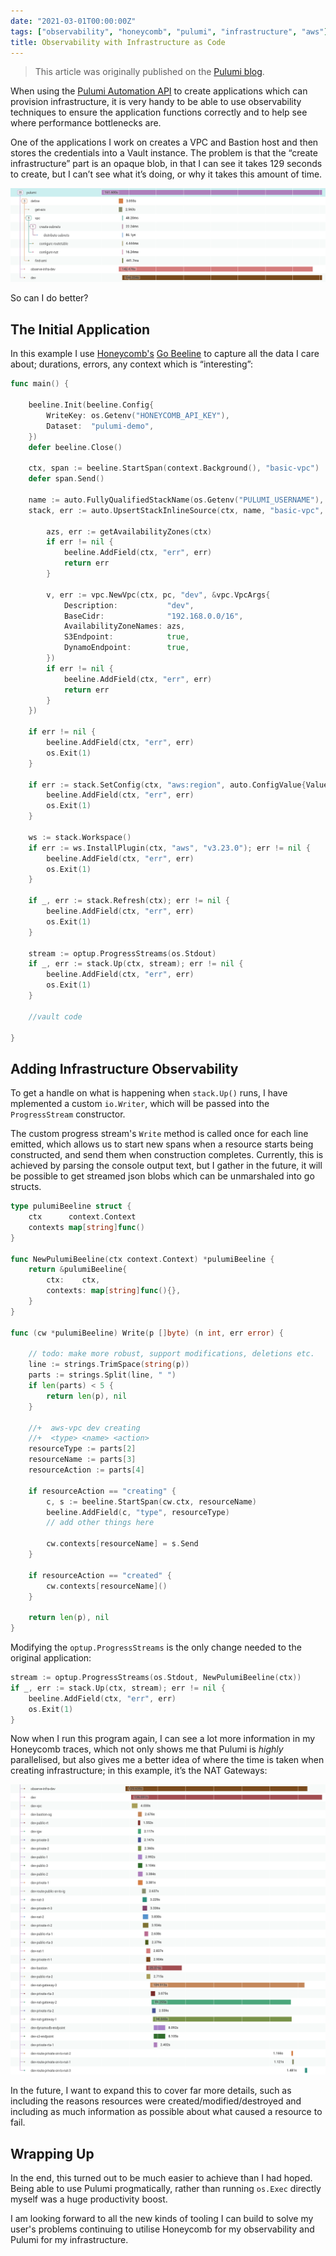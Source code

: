 ```yaml
---
date: "2021-03-01T00:00:00Z"
tags: ["observability", "honeycomb", "pulumi", "infrastructure", "aws"]
title: Observability with Infrastructure as Code
---
```


> This article was originally published on the [Pulumi blog](https://www.pulumi.com/blog/observability-with-infrastructure-as-code/).

When using the [Pulumi Automation API](https://www.pulumi.com/blog/tag/automation-api/) to create applications which can provision infrastructure, it is very handy to be able to use observability techniques to ensure the application functions correctly and to help see where performance bottlenecks are.

One of the applications I work on creates a VPC and Bastion host and then stores the credentials into a Vault instance.  The problem is that the “create infrastructure” part is an opaque blob, in that I can see it takes 129 seconds to create, but I can’t see what it’s doing, or why it takes this amount of time.

![honeycomb traces of one pulumi stack resource](images/pulumi-observability-before.png)

So can I do better?

## The Initial Application

In this example I use [Honeycomb's](https://honeycomb.io/) [Go Beeline](https://github.com/honeycombio/beeline-go/) to capture all the data I care about; durations, errors, any context which is “interesting”:


```go
func main() {

	beeline.Init(beeline.Config{
		WriteKey: os.Getenv("HONEYCOMB_API_KEY"),
		Dataset:  "pulumi-demo",
	})
	defer beeline.Close()

	ctx, span := beeline.StartSpan(context.Background(), "basic-vpc")
	defer span.Send()

	name := auto.FullyQualifiedStackName(os.Getenv("PULUMI_USERNAME"), "basic-vpc", "dev")
	stack, err := auto.UpsertStackInlineSource(ctx, name, "basic-vpc", func(pc *pulumi.Context) error {

		azs, err := getAvailabilityZones(ctx)
		if err != nil {
			beeline.AddField(ctx, "err", err)
			return err
		}

		v, err := vpc.NewVpc(ctx, pc, "dev", &vpc.VpcArgs{
			Description:           "dev",
			BaseCidr:              "192.168.0.0/16",
			AvailabilityZoneNames: azs,
			S3Endpoint:            true,
			DynamoEndpoint:        true,
		})
		if err != nil {
			beeline.AddField(ctx, "err", err)
			return err
		}
	})

	if err != nil {
		beeline.AddField(ctx, "err", err)
		os.Exit(1)
	}

	if err := stack.SetConfig(ctx, "aws:region", auto.ConfigValue{Value: os.Getenv("PULUMI_REGION")}); err != nil {
		beeline.AddField(ctx, "err", err)
		os.Exit(1)
	}

	ws := stack.Workspace()
	if err := ws.InstallPlugin(ctx, "aws", "v3.23.0"); err != nil {
		beeline.AddField(ctx, "err", err)
		os.Exit(1)
	}

	if _, err := stack.Refresh(ctx); err != nil {
		beeline.AddField(ctx, "err", err)
		os.Exit(1)
	}

	stream := optup.ProgressStreams(os.Stdout)
	if _, err := stack.Up(ctx, stream); err != nil {
		beeline.AddField(ctx, "err", err)
		os.Exit(1)
	}

	//vault code

}
```



## Adding Infrastructure Observability

To get a handle on what is happening when `stack.Up()` runs, I have mplemented a custom `io.Writer`, which will be passed into the `ProgressStream` constructor.

The custom progress stream's `Write` method is called once for each line emitted,  which allows us to start new spans when a resource starts being constructed, and send them when construction completes.  Currently, this is achieved by parsing the console output text, but I gather in the future, it will be possible to get streamed json blobs which can be unmarshaled into go structs.


```go
type pulumiBeeline struct {
	ctx      context.Context
	contexts map[string]func()
}

func NewPulumiBeeline(ctx context.Context) *pulumiBeeline {
	return &pulumiBeeline{
		ctx:  	ctx,
		contexts: map[string]func(){},
	}
}

func (cw *pulumiBeeline) Write(p []byte) (n int, err error) {

	// todo: make more robust, support modifications, deletions etc.
	line := strings.TrimSpace(string(p))
	parts := strings.Split(line, " ")
	if len(parts) < 5 {
		return len(p), nil
	}

	//+  aws-vpc dev creating
	//+  <type> <name> <action>
	resourceType := parts[2]
	resourceName := parts[3]
	resourceAction := parts[4]

	if resourceAction == "creating" {
		c, s := beeline.StartSpan(cw.ctx, resourceName)
		beeline.AddField(c, "type", resourceType)
		// add other things here

		cw.contexts[resourceName] = s.Send
	}

	if resourceAction == "created" {
		cw.contexts[resourceName]()
	}

	return len(p), nil
}
```


Modifying the `optup.ProgressStreams` is the only change needed to the original application:


```go
stream := optup.ProgressStreams(os.Stdout, NewPulumiBeeline(ctx))
if _, err := stack.Up(ctx, stream); err != nil {
	beeline.AddField(ctx, "err", err)
	os.Exit(1)
}
```


Now when I run this program again, I can see a lot more information in my Honeycomb traces, which not only shows me that Pulumi is _highly_ parallelised, but also gives me a better idea of where the time is taken when creating infrastructure; in this example, it’s the NAT Gateways:




![honeycomb traces of all infrastructure resources in the pulumi stack](images/pulumi-observability-after.png)


In the future, I want to expand this to cover far more details, such as including the reasons resources were created/modified/destroyed and including as much information as possible about what caused a resource to fail.

## Wrapping Up

In the end, this turned out to be much easier to achieve than I had hoped.  Being able to use Pulumi progmatically, rather than running `os.Exec` directly myself was a huge productivity boost.

I am looking forward to all the new kinds of tooling I can build to solve my user's problems continuing to utilise Honeycomb for my observability and Pulumi for my infrastructure.